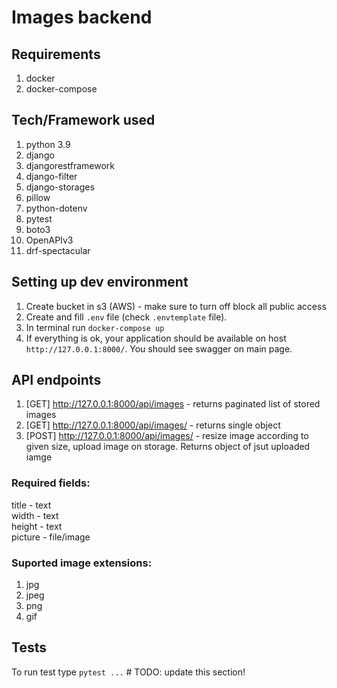 # Images backend

## Requirements

1. docker
2. docker-compose

## Tech/Framework used

1. python 3.9
2. django
3. djangorestframework
4. django-filter
5. django-storages
6. pillow
7. python-dotenv
8. pytest
9. boto3
10. OpenAPIv3
11. drf-spectacular


## Setting up dev environment

1. Create bucket in s3 (AWS) - make sure to turn off block all public access
2. Create and fill `.env` file (check `.envtemplate` file).
3. In terminal run `docker-compose up`
4. If everything is ok, your application should be available on host `http://127.0.0.1:8000/`. You should see swagger on main page.

## API endpoints
1. [GET] http://127.0.0.1:8000/api/images - returns paginated list of stored images
2. [GET] http://127.0.0.1:8000/api/images/<id> - returns single object 
3. [POST] http://127.0.0.1:8000/api/images/  - resize image according to given size, upload image on storage. Returns object of jsut uploaded iamge<br />
### Required fields: 
title - text<br />width - text<br />height - text<br />picture - file/image
### Suported image extensions:
1. jpg
2. jpeg
3. png
4. gif

## Tests

To run test type `pytest ...` # TODO: update this section!